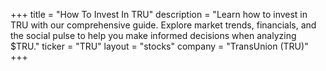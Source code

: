 +++
title = "How To Invest In TRU"
description = "Learn how to invest in TRU with our comprehensive guide. Explore market trends, financials, and the social pulse to help you make informed decisions when analyzing $TRU."
ticker = "TRU"
layout = "stocks"
company = "TransUnion (TRU)"
+++

